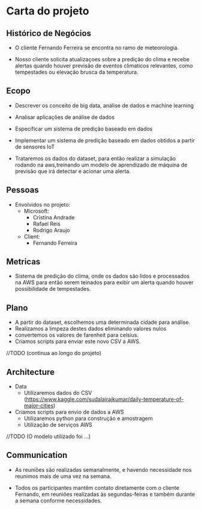 # Carta do projeto

## Histórico de Negócios

* O cliente Fernando Ferreira se encontra no ramo de meteorologia.

* Nosso cliente solicita atualizaçoes sobre a predição do clima e recebe alertas quando houver previsão de eventos climaticos relevantes, como tempestades ou elevação brusca da temperatura.

## Ecopo
*  Descrever os conceito de big data, análise de dados e machine learning
* Analisar aplicações de análise de dados
* Especificar um sistema de predição baseado em dados
* Implementar um sistema de predição baseado em dados obtidos a partir de sensores IoT

* Trataremos os dados do dataset, para então realizar a simulação rodando na aws,treinando um modelo de aprendizado de máquina de previsão que irá detectar e acionar uma alerta.


## Pessoas
* Envolvidos no projeto:
	* Microsoft:
		* Cristina Andrade
		* Rafael Reis
		* Rodrigo Araujo
	* Client:
		* Fernando Ferreira

	
## Metricas
* Sistema de predição do clima, onde os dados são lidos e processados na AWS para então serem teinados para exibir um alerta quando houver possibilidade de tempestades.


## Plano
* A partir do dataset, escolhemos uma determinada cidade para análise.
* Realizamos a limpeza destes dados eliminando valores nulos
* convertemos os valores de farenheit para celsius.
* Criamos scripts para enviar este novo CSV a AWS.

//TODO (continua ao longo do projeto)

## Architecture
* Data
  * Utilizaremos dados do CSV  (https://www.kaggle.com/sudalairajkumar/daily-temperature-of-major-cities)
* Criamos scripts para envio de dados a AWS
	* Utilizaremos python para construção e amostragem
	* Utilização de serviços AWS


//TODO (O modelo utilizado foi …)



## Communication
* As reuniões são realizadas semanalmente, e havendo necessidade nos reunimos mais de uma vez na semana.

* Todos os participantes mantêm contato diretamente com o cliente Fernando, em reuniões realizadas às segundas-feiras e também durante a semana conforme necessidades.

